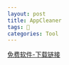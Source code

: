 ```yaml
---
layout: post
title: AppCleaner 
tags: 
categories: Tool
---
```

[免费软件-下载链接][1]

[1]:	https://freemacsoft.net/appcleaner/